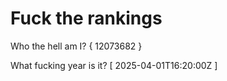 # Fuck the rankings

Who the hell am I?
{ 12073682 }

What fucking year is it?
[ 2025-04-01T16:20:00Z ]
